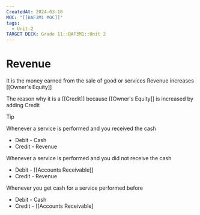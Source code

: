 ```yaml
---
CreatedAt: 2024-03-18
MOC: "[[BAF3M1 MOC]]"
tags:
  - Unit-2
TARGET DECK: Grade 11::BAF3M1::Unit 2
---
```


# Revenue
It is the money earned from the sale of good or services
Revenue increases [[Owner's Equity]]
<!--ID: 1718216451502-->


The reason why it is a [[Credit]] because [[Owner's Equity]] is increased by adding Credit

> [!TIp]
> Whenever a service is performed and you received the cash
> - Debit - Cash
> - Credit - Revenue
>
> Whenever a service is performed and you did not receive the cash
> - Debit - [[Accounts Receivable]]
> - Credit - Revenue
>
> Whenever you get cash for a service performed before
> - Debit - Cash
> - Credit - [[Accounts Receivable]
